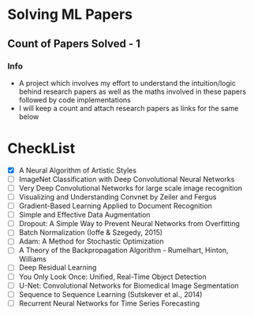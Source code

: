 # Solving ML Papers

## Count of Papers Solved - 1

### Info
- A project which involves my effort to understand the intuition/logic behind research papers as well as the maths involved in these papers followed by code implementations
- I will keep a count and attach research papers as links for the same below

# CheckList

- [x] A Neural Algorithm of Artistic Styles
- [ ] ImageNet Classification with Deep Convolutional Neural Networks
- [ ] Very Deep Convolutional Networks for large scale image recognition
- [ ] Visualizing and Understanding Convnet by Zeiler and Fergus
- [ ] Gradient-Based Learning Applied to Document Recognition
- [ ] Simple and Effective Data Augmentation
- [ ] Dropout: A Simple Way to Prevent Neural Networks from Overfitting
- [ ] Batch Normalization (Ioffe & Szegedy, 2015)
- [ ] Adam: A Method for Stochastic Optimization
- [ ] A Theory of the Backpropagation Algorithm - Rumelhart, Hinton, Williams
- [ ] Deep Residual Learning
- [ ] You Only Look Once: Unified, Real-Time Object Detection
- [ ] U-Net: Convolutional Networks for Biomedical Image Segmentation
- [ ] Sequence to Sequence Learning (Sutskever et al., 2014)
- [ ] Recurrent Neural Networks for Time Series Forecasting
